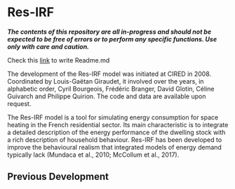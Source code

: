 # Res-IRF

**_The contents of this repository are all in-progress and should not be expected to be free of errors or to perform any specific functions. Use only with care and caution._**

Check this [link](https://dbader.org/blog/write-a-great-readme-for-your-github-project) to write Readme.md

The development of the Res-IRF model was initiated at CIRED in 2008. Coordinated by Louis-Gaëtan Giraudet, it involved over the years, in alphabetic order, Cyril Bourgeois, Frédéric Branger, David Glotin, Céline Guivarch and Philippe Quirion. The code and data are available upon request.

The Res-IRF model is a tool for simulating energy consumption for space heating in the French residential sector.  Its main characteristic is to integrate a detailed description of the energy performance of the dwelling stock with a rich description of household behaviour. Res-IRF has been developed to improve the behavioural realism that integrated models of energy demand typically lack (Mundaca et al., 2010; McCollum et al., 2017).

## Previous Development


